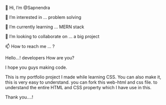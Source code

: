 👋 Hi, I’m @Sapnendra

👀 I’m interested in ... problem solving

🌱 I’m currently learning ... MERN stack

💞️ I’m looking to collaborate on ... a big project

📫 How to reach me ... ?

Hello...! developers
How are you?

I hope you guys making code.

This is my portfolio project I made while learning CSS.
You can also make it, this is very easy to understand.
you can fork this web-html and css file.
to understand the entire HTML and CSS property which I have use in this.

Thank you....!